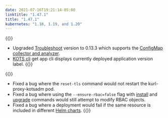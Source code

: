 ```yaml
---
date: 2021-07-16T19:21:14-05:00
linktitle: "1.47.1"
title: "1.47.1"
kubernetes: "1.18, 1.19, and 1.20"
---
```


{{<changes>}}
* Upgraded [Troubleshoot](https://troubleshoot.sh/) version to 0.13.3 which supports the [ConfigMap collector and analyzer](https://troubleshoot.sh/docs/collect/configmap/).
* [KOTS cli](https://kots.io/kots-cli/get/) get app cli displays currently deployed application version label.
{{</changes>}}

{{<fixes>}}
* Fixed a bug where the `reset-tls` command would not restart the kurl-proxy-kotsadm pod.
* Fixed a bug where using the `--ensure-rbac=false` flag with [install](/kots-cli/install/) and [upgrade](/kots-cli/admin-console/upgrade/) commands would still attempt to modify RBAC objects.
* Fixed a bug where a deployment would fail if the same resource is included in different [Helm charts](/vendor/helm/using-helm-charts/).
{{</fixes>}}
